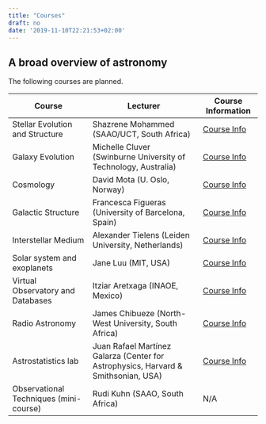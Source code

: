 ```yaml
---
title: "Courses"
draft: no
date: '2019-11-10T22:21:53+02:00'
---
```


## A broad overview of astronomy

The following courses are planned.

Course | Lecturer | Course Information
--- | --- | ---
Stellar Evolution and Structure | Shazrene Mohammed (SAAO/UCT, South Africa) | [Course Info](/CourseInfo_Stellar_Structure_Evolution_ISYA2020.pdf)
Galaxy Evolution | Michelle Cluver (Swinburne University of Technology, Australia) | [Course Info](/CourseInfo_Galaxy_Evolution_ISYA2020.pdf)
Cosmology | David Mota (U. Oslo, Norway) | [Course Info](/CourseInfo_Cosmology_ISYA2020.pdf)
Galactic Structure | Francesca Figueras (University of Barcelona, Spain) | [Course Info](/CourseInfo_Galactic_Structure_ISYA2020.pdf)
Interstellar Medium | Alexander Tielens (Leiden University, Netherlands) | [Course Info](/CourseInfo_ISM_ISYA2020.pdf)
Solar system and exoplanets | Jane Luu (MIT, USA) | [Course Info](/CourseInfo_SolarSystem_Exoplanets_ISYA2020.pdf)
Virtual Observatory and Databases | Itziar Aretxaga (INAOE, Mexico) | [Course Info](/CourseInfo_Databases_ISYA2020.pdf)
Radio Astronomy | James Chibueze (North-West University, South Africa) | [Course Info](/CourseInfo_RadioAstro_ISYA2020.pdf)
Astrostatistics lab | Juan Rafael Martínez Galarza (Center for Astrophysics, Harvard & Smithsonian, USA) | [Course Info](/CourseInfo_Astrostatistics_ISYA2020.pdf)
Observational Techniques (mini-course) | Rudi Kuhn (SAAO, South Africa) | N/A
